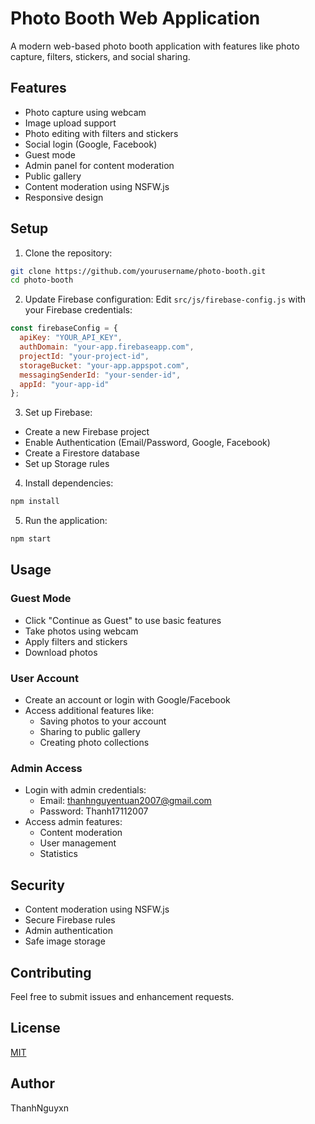 # Photo Booth Web Application

A modern web-based photo booth application with features like photo capture, filters, stickers, and social sharing.

## Features

- Photo capture using webcam
- Image upload support
- Photo editing with filters and stickers
- Social login (Google, Facebook)
- Guest mode
- Admin panel for content moderation
- Public gallery
- Content moderation using NSFW.js
- Responsive design

## Setup

1. Clone the repository:
```bash
git clone https://github.com/yourusername/photo-booth.git
cd photo-booth
```

2. Update Firebase configuration:
Edit `src/js/firebase-config.js` with your Firebase credentials:
```javascript
const firebaseConfig = {
  apiKey: "YOUR_API_KEY",
  authDomain: "your-app.firebaseapp.com",
  projectId: "your-project-id",
  storageBucket: "your-app.appspot.com",
  messagingSenderId: "your-sender-id",
  appId: "your-app-id"
};
```

3. Set up Firebase:
- Create a new Firebase project
- Enable Authentication (Email/Password, Google, Facebook)
- Create a Firestore database
- Set up Storage rules

4. Install dependencies:
```bash
npm install
```

5. Run the application:
```bash
npm start
```

## Usage

### Guest Mode
- Click "Continue as Guest" to use basic features
- Take photos using webcam
- Apply filters and stickers
- Download photos

### User Account
- Create an account or login with Google/Facebook
- Access additional features like:
  - Saving photos to your account
  - Sharing to public gallery
  - Creating photo collections

### Admin Access
- Login with admin credentials:
  - Email: thanhnguyentuan2007@gmail.com
  - Password: Thanh17112007
- Access admin features:
  - Content moderation
  - User management
  - Statistics

## Security

- Content moderation using NSFW.js
- Secure Firebase rules
- Admin authentication
- Safe image storage

## Contributing

Feel free to submit issues and enhancement requests.

## License

[MIT](LICENSE)

## Author

ThanhNguyxn
